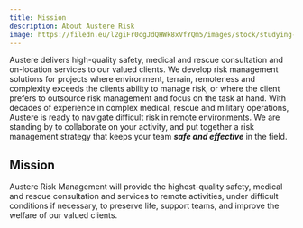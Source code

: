```yaml
---
title: Mission
description: About Austere Risk
image: https://filedn.eu/l2giFr0cgJdQHWk8xVfYQm5/images/stock/studying-map-refugee-camp.webp
---
```

Austere delivers high-quality safety, medical and rescue consultation and on-location services to our valued clients. We develop risk management solutions for projects where environment, terrain, remoteness and complexity exceeds the clients ability to manage risk, or where the client prefers to outsource risk management and focus on the task at hand. With decades of experience in complex medical, rescue and military operations, Austere is ready to navigate difficult risk in remote environments. We are standing by to collaborate on your activity, and put together a risk management strategy that keeps your team **_safe and effective_** in the field.

## Mission

Austere Risk Management will provide the highest-quality safety, medical and rescue consultation and services to remote activities, under difficult conditions if necessary, to preserve life, support teams, and improve the welfare of our valued clients.